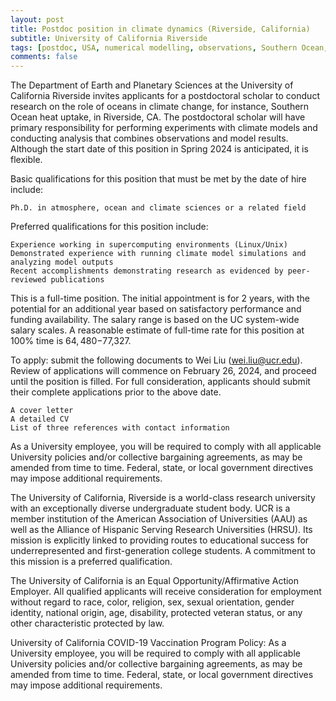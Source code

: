 ```yaml
---
layout: post
title: Postdoc position in climate dynamics (Riverside, California)
subtitle: University of California Riverside
tags: [postdoc, USA, numerical modelling, observations, Southern Ocean, climate change]
comments: false
---
```

The Department of Earth and Planetary Sciences at the University of California Riverside invites applicants for a postdoctoral scholar to conduct research on the role of oceans in climate change, for instance, Southern Ocean heat uptake, in Riverside, CA. The postdoctoral scholar will have primary responsibility for performing experiments with climate models and conducting analysis that combines observations and model results. Although the start date of this position in Spring 2024 is anticipated, it is flexible. 

Basic qualifications for this position that must be met by the date of hire include: 

    Ph.D. in atmosphere, ocean and climate sciences or a related field

Preferred qualifications for this position include:

    Experience working in supercomputing environments (Linux/Unix)
    Demonstrated experience with running climate model simulations and analyzing model outputs
    Recent accomplishments demonstrating research as evidenced by peer-reviewed publications

This is a full-time position. The initial appointment is for 2 years, with the potential for an additional year based on satisfactory performance and funding availability. The salary range is based on the UC system-wide salary scales. A reasonable estimate of full-time rate for this position at 100% time is $64,480 -$77,327. 

To apply: submit the following documents to Wei Liu (wei.liu@ucr.edu).  Review of applications will commence on February 26, 2024, and proceed until the position is filled. For full consideration, applicants should submit their complete applications prior to the above date.

    A cover letter
    A detailed CV 
    List of three references with contact information

As a University employee, you will be required to comply with all applicable University policies and/or collective bargaining agreements, as may be amended from time to time. Federal, state, or local government directives may impose additional requirements. 

The University of California, Riverside is a world-class research university with an exceptionally diverse undergraduate student body. UCR is a member institution of the American Association of Universities (AAU) as well as the Alliance of Hispanic Serving Research Universities (HRSU).  Its mission is explicitly linked to providing routes to educational success for underrepresented and first-generation college students. A commitment to this mission is a preferred qualification.  

The University of California is an Equal Opportunity/Affirmative Action Employer. All qualified applicants will receive consideration for employment without regard to race, color, religion, sex, sexual orientation, gender identity, national origin, age, disability, protected veteran status, or any other characteristic protected by law.  

University of California COVID-19 Vaccination Program Policy: As a University employee, you will be required to comply with all applicable University policies and/or collective bargaining agreements, as may be amended from time to time.  Federal, state, or local government directives may impose additional requirements. 

